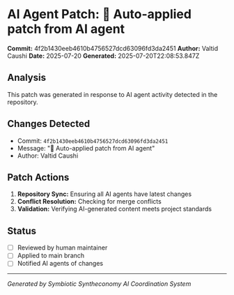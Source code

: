 # AI Agent Patch: 🤖 Auto-applied patch from AI agent

**Commit:** 4f2b1430eeb4610b4756527dcd63096fd3da2451
**Author:** Valtid Caushi
**Date:** 2025-07-20
**Generated:** 2025-07-20T22:08:53.847Z

## Analysis

This patch was generated in response to AI agent activity detected in the repository.

## Changes Detected

- Commit: `4f2b1430eeb4610b4756527dcd63096fd3da2451`
- Message: "🤖 Auto-applied patch from AI agent"
- Author: Valtid Caushi

## Patch Actions

1. **Repository Sync:** Ensuring all AI agents have latest changes
2. **Conflict Resolution:** Checking for merge conflicts
3. **Validation:** Verifying AI-generated content meets project standards

## Status

- [ ] Reviewed by human maintainer
- [ ] Applied to main branch
- [ ] Notified AI agents of changes

---
*Generated by Symbiotic Syntheconomy AI Coordination System*
